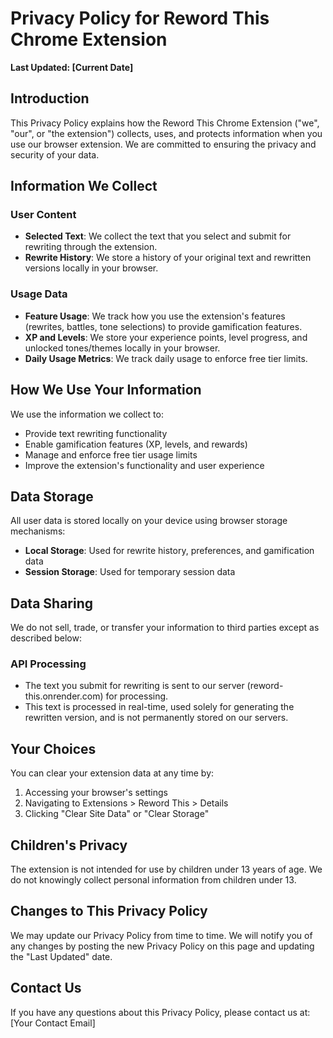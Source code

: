 # Privacy Policy for Reword This Chrome Extension

**Last Updated: [Current Date]**

## Introduction

This Privacy Policy explains how the Reword This Chrome Extension ("we", "our", or "the extension") collects, uses, and protects information when you use our browser extension. We are committed to ensuring the privacy and security of your data.

## Information We Collect

### User Content
- **Selected Text**: We collect the text that you select and submit for rewriting through the extension.
- **Rewrite History**: We store a history of your original text and rewritten versions locally in your browser.

### Usage Data
- **Feature Usage**: We track how you use the extension's features (rewrites, battles, tone selections) to provide gamification features.
- **XP and Levels**: We store your experience points, level progress, and unlocked tones/themes locally in your browser.
- **Daily Usage Metrics**: We track daily usage to enforce free tier limits.

## How We Use Your Information

We use the information we collect to:
- Provide text rewriting functionality
- Enable gamification features (XP, levels, and rewards)
- Manage and enforce free tier usage limits
- Improve the extension's functionality and user experience

## Data Storage

All user data is stored locally on your device using browser storage mechanisms:
- **Local Storage**: Used for rewrite history, preferences, and gamification data
- **Session Storage**: Used for temporary session data

## Data Sharing

We do not sell, trade, or transfer your information to third parties except as described below:

### API Processing
- The text you submit for rewriting is sent to our server (reword-this.onrender.com) for processing.
- This text is processed in real-time, used solely for generating the rewritten version, and is not permanently stored on our servers.

## Your Choices

You can clear your extension data at any time by:
1. Accessing your browser's settings
2. Navigating to Extensions > Reword This > Details
3. Clicking "Clear Site Data" or "Clear Storage"

## Children's Privacy

The extension is not intended for use by children under 13 years of age. We do not knowingly collect personal information from children under 13.

## Changes to This Privacy Policy

We may update our Privacy Policy from time to time. We will notify you of any changes by posting the new Privacy Policy on this page and updating the "Last Updated" date.

## Contact Us

If you have any questions about this Privacy Policy, please contact us at:
[Your Contact Email]
